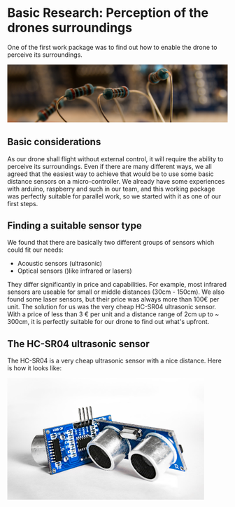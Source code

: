 
# Basic Research: Perception of the drones surroundings

One of the first work package was to find out how to enable the drone to perceive its surroundings.

![header](../media/header_resistor.jpg)


## Basic considerations

As our drone shall flight without external control, it will require the ability to perceive its surroundings. 
Even if there are many different ways, we all agreed that the easiest way to achieve that would be to use 
some basic distance sensors on a micro-controller. We already have some experiences with arduino, raspberry 
and such in our team, and this working package was perfectly suitable for parallel work, so we started with
it as one of our first steps.


## Finding a suitable sensor type

We found that there are basically two different groups of sensors which could fit our needs:

- Acoustic sensors (ultrasonic)
- Optical sensors ()like infrared or lasers)

They differ significantly in price and capabilities. For example, most infrared sensors are useable for 
small or middle distances (30cm - 150cm). We also found some laser sensors, but their price was always more
than 100€ per unit.
The solution for us was the very cheap HC-SR04 ultrasonic sensor. With a price of less than 3 € per unit and
a distance range of 2cm up to ~ 300cm, it is perfectly suitable for our drone to find out what's upfront.

## The HC-SR04 ultrasonic sensor

The HC-SR04 is a very cheap ultrasonic sensor with a nice distance. Here is how it looks like:

<img src="../media/hc_sr_04.jpg" width=450 title="HC-SR04 Ultrasonic Sensor">





